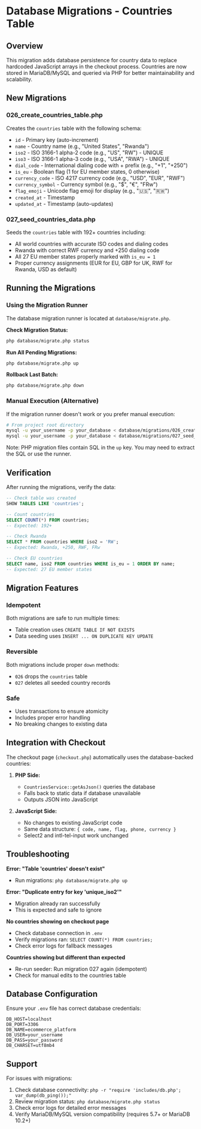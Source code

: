 # Database Migrations - Countries Table

## Overview
This migration adds database persistence for country data to replace hardcoded JavaScript arrays in the checkout process. Countries are now stored in MariaDB/MySQL and queried via PHP for better maintainability and scalability.

## New Migrations

### 026_create_countries_table.php
Creates the `countries` table with the following schema:
- `id` - Primary key (auto-increment)
- `name` - Country name (e.g., "United States", "Rwanda")
- `iso2` - ISO 3166-1 alpha-2 code (e.g., "US", "RW") - UNIQUE
- `iso3` - ISO 3166-1 alpha-3 code (e.g., "USA", "RWA") - UNIQUE
- `dial_code` - International dialing code with + prefix (e.g., "+1", "+250")
- `is_eu` - Boolean flag (1 for EU member states, 0 otherwise)
- `currency_code` - ISO 4217 currency code (e.g., "USD", "EUR", "RWF")
- `currency_symbol` - Currency symbol (e.g., "$", "€", "FRw")
- `flag_emoji` - Unicode flag emoji for display (e.g., "🇺🇸", "🇷🇼")
- `created_at` - Timestamp
- `updated_at` - Timestamp (auto-updates)

### 027_seed_countries_data.php
Seeds the `countries` table with 192+ countries including:
- All world countries with accurate ISO codes and dialing codes
- Rwanda with correct RWF currency and +250 dialing code
- All 27 EU member states properly marked with `is_eu = 1`
- Proper currency assignments (EUR for EU, GBP for UK, RWF for Rwanda, USD as default)

## Running the Migrations

### Using the Migration Runner

The database migration runner is located at `database/migrate.php`.

**Check Migration Status:**
```bash
php database/migrate.php status
```

**Run All Pending Migrations:**
```bash
php database/migrate.php up
```

**Rollback Last Batch:**
```bash
php database/migrate.php down
```

### Manual Execution (Alternative)

If the migration runner doesn't work or you prefer manual execution:

```bash
# From project root directory
mysql -u your_username -p your_database < database/migrations/026_create_countries_table.php
mysql -u your_username -p your_database < database/migrations/027_seed_countries_data.php
```

Note: PHP migration files contain SQL in the `up` key. You may need to extract the SQL or use the runner.

## Verification

After running the migrations, verify the data:

```sql
-- Check table was created
SHOW TABLES LIKE 'countries';

-- Count countries
SELECT COUNT(*) FROM countries;
-- Expected: 192+

-- Check Rwanda
SELECT * FROM countries WHERE iso2 = 'RW';
-- Expected: Rwanda, +250, RWF, FRw

-- Check EU countries
SELECT name, iso2 FROM countries WHERE is_eu = 1 ORDER BY name;
-- Expected: 27 EU member states
```

## Migration Features

### Idempotent
Both migrations are safe to run multiple times:
- Table creation uses `CREATE TABLE IF NOT EXISTS`
- Data seeding uses `INSERT ... ON DUPLICATE KEY UPDATE`

### Reversible
Both migrations include proper `down` methods:
- `026` drops the `countries` table
- `027` deletes all seeded country records

### Safe
- Uses transactions to ensure atomicity
- Includes proper error handling
- No breaking changes to existing data

## Integration with Checkout

The checkout page (`checkout.php`) automatically uses the database-backed countries:

1. **PHP Side:** 
   - `CountriesService::getAsJson()` queries the database
   - Falls back to static data if database unavailable
   - Outputs JSON into JavaScript

2. **JavaScript Side:**
   - No changes to existing JavaScript code
   - Same data structure: `{ code, name, flag, phone, currency }`
   - Select2 and intl-tel-input work unchanged

## Troubleshooting

**Error: "Table 'countries' doesn't exist"**
- Run migrations: `php database/migrate.php up`

**Error: "Duplicate entry for key 'unique_iso2'"**
- Migration already ran successfully
- This is expected and safe to ignore

**No countries showing on checkout page**
- Check database connection in `.env`
- Verify migrations ran: `SELECT COUNT(*) FROM countries;`
- Check error logs for fallback messages

**Countries showing but different than expected**
- Re-run seeder: Run migration 027 again (idempotent)
- Check for manual edits to the countries table

## Database Configuration

Ensure your `.env` file has correct database credentials:

```env
DB_HOST=localhost
DB_PORT=3306
DB_NAME=ecommerce_platform
DB_USER=your_username
DB_PASS=your_password
DB_CHARSET=utf8mb4
```

## Support

For issues with migrations:
1. Check database connectivity: `php -r "require 'includes/db.php'; var_dump(db_ping());"`
2. Review migration status: `php database/migrate.php status`
3. Check error logs for detailed error messages
4. Verify MariaDB/MySQL version compatibility (requires 5.7+ or MariaDB 10.2+)
